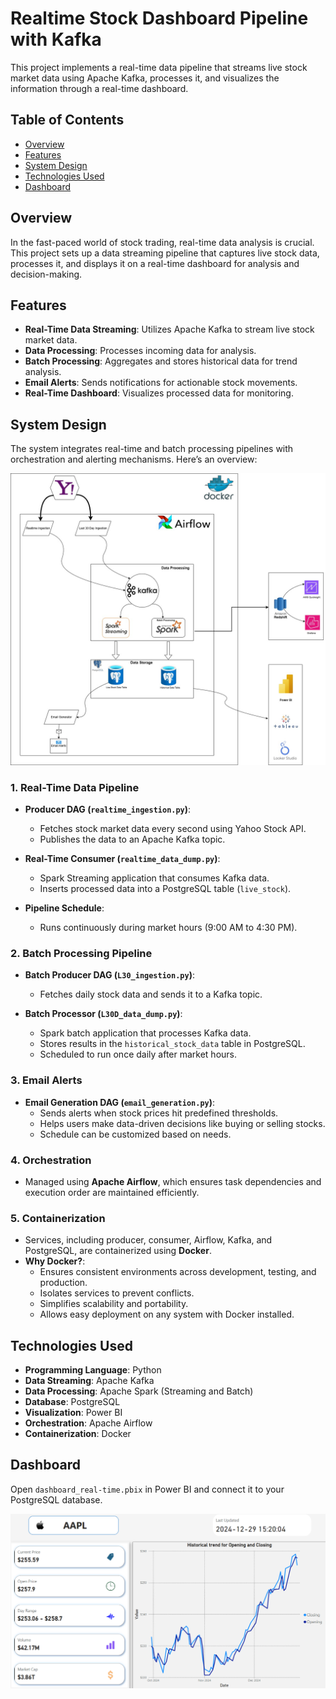 # Realtime Stock Dashboard Pipeline with Kafka

This project implements a real-time data pipeline that streams live stock market data using Apache Kafka, processes it, and visualizes the information through a real-time dashboard.

## Table of Contents

- [Overview](#overview)
- [Features](#features)
- [System Design](#system-design)
- [Technologies Used](#technologies-used)
- [Dashboard](#dashboard)

## Overview

In the fast-paced world of stock trading, real-time data analysis is crucial. This project sets up a data streaming pipeline that captures live stock data, processes it, and displays it on a real-time dashboard for analysis and decision-making.

## Features

- **Real-Time Data Streaming**: Utilizes Apache Kafka to stream live stock market data.
- **Data Processing**: Processes incoming data for analysis.
- **Batch Processing**: Aggregates and stores historical data for trend analysis.
- **Email Alerts**: Sends notifications for actionable stock movements.
- **Real-Time Dashboard**: Visualizes processed data for monitoring.

## System Design

The system integrates real-time and batch processing pipelines with orchestration and alerting mechanisms. Here’s an overview:

![Architecture](images/Architecture.jpg "System Architecture Overview")

### 1. Real-Time Data Pipeline
- **Producer DAG (`realtime_ingestion.py`)**:
  - Fetches stock market data every second using Yahoo Stock API.
  - Publishes the data to an Apache Kafka topic.
  
- **Real-Time Consumer (`realtime_data_dump.py`)**:
  - Spark Streaming application that consumes Kafka data.
  - Inserts processed data into a PostgreSQL table (`live_stock`).

- **Pipeline Schedule**:
  - Runs continuously during market hours (9:00 AM to 4:30 PM).

### 2. Batch Processing Pipeline
- **Batch Producer DAG (`L30_ingestion.py`)**:
  - Fetches daily stock data and sends it to a Kafka topic.
  
- **Batch Processor (`L30D_data_dump.py`)**:
  - Spark batch application that processes Kafka data.
  - Stores results in the `historical_stock_data` table in PostgreSQL.
  - Scheduled to run once daily after market hours.

### 3. Email Alerts
- **Email Generation DAG (`email_generation.py`)**:
  - Sends alerts when stock prices hit predefined thresholds.
  - Helps users make data-driven decisions like buying or selling stocks.
  - Schedule can be customized based on needs.

### 4. Orchestration
- Managed using **Apache Airflow**, which ensures task dependencies and execution order are maintained efficiently.

### 5. Containerization
- Services, including producer, consumer, Airflow, Kafka, and PostgreSQL, are containerized using **Docker**.
- **Why Docker?**:
  - Ensures consistent environments across development, testing, and production.
  - Isolates services to prevent conflicts.
  - Simplifies scalability and portability.
  - Allows easy deployment on any system with Docker installed.

## Technologies Used

- **Programming Language**: Python
- **Data Streaming**: Apache Kafka
- **Data Processing**: Apache Spark (Streaming and Batch)
- **Database**: PostgreSQL
- **Visualization**: Power BI
- **Orchestration**: Apache Airflow
- **Containerization**: Docker

## Dashboard

Open `dashboard_real-time.pbix` in Power BI and connect it to your PostgreSQL database.

![Dashboard Preview](images/dashbaord.png "Dashboard")

